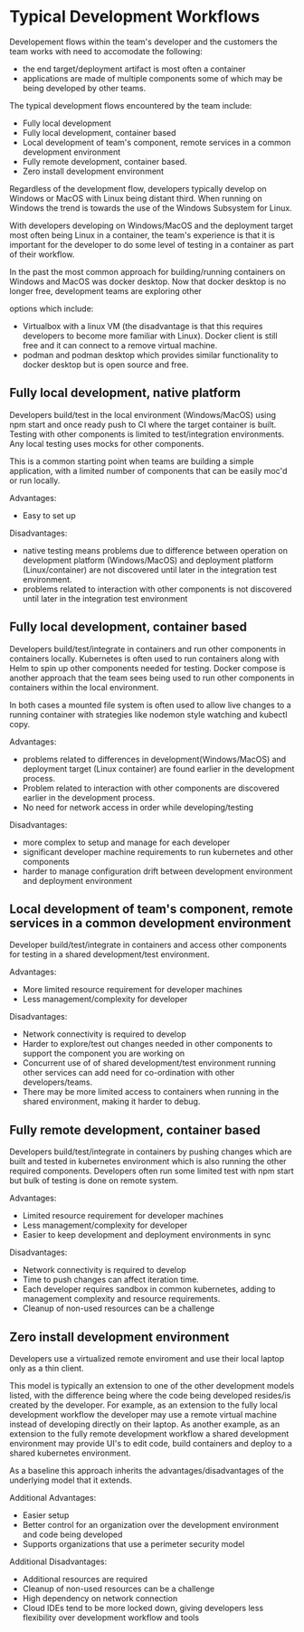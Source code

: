 ﻿# Typical Development Workflows

Developement flows within the team's developer and the customers the team works
with need to accomodate the following:

* the end target/deployment artifact is most often a container
* applications are made of multiple components some of which may be being developed
  by other teams.

The typical development flows encountered by the team include:

* Fully local development
* Fully local development, container based
* Local development of team's component, remote services in a common development environment
* Fully remote development, container based.
* Zero install development environment

Regardless of the development flow, developers typically develop on Windows or MacOS with Linux being
distant third. When running on Windows the trend is towards the use of the Windows Subsystem for Linux.

With developers developing on Windows/MacOS and the deployment target most often being Linux in
a container, the team's experience is that it is important for the developer to do some level of
testing in a container as part of their workflow.

In the past the most common approach for building/running containers on Windows and MacOS
was docker desktop. Now that docker desktop is no longer free, development teams are exploring other

options which include:
* Virtualbox with a linux VM (the disadvantage is that this requires developers to become more
  familiar with Linux). Docker client is still free and it can connect to a remove virtual
  machine.
* podman and podman desktop which provides similar functionality to docker desktop but is
  open source and free.

## Fully local development, native platform

Developers build/test in the local environment (Windows/MacOS) using npm start and once
ready push to CI where the target container is built. Testing with other components
is limited to test/integration environments. Any local testing uses mocks for other components.

This is a common starting point when teams are building a simple application, with a limited
number of components that can be easily moc'd or run locally.

Advantages:
* Easy to set up

Disadvantages:
* native testing means problems due to difference between operation on development
  platform (Windows/MacOS) and deployment platform (Linux/container) are not
  discovered until later in the integration test environment.
* problems related to interaction with other components is not discovered until later
  in the integration test environment

## Fully local development, container based

Developers build/test/integrate in containers and run other components in containers
locally. Kubernetes is often used to run containers along with Helm to spin up other
components needed for testing. Docker compose is another approach that the team 
sees being used to run other components in containers within the local environment.

In both cases a mounted file system is often used to allow live
changes to a running container with strategies like nodemon style watching and
kubectl copy.

Advantages:
* problems related to differences in development(Windows/MacOS) and deployment 
  target (Linux container) are found earlier in the development process.
* Problem related to interaction with other components are discovered earlier
  in the development process.
* No need for network access in order while developing/testing 

Disadvantages:
* more complex to setup and manage for each developer
* significant developer machine requirements to run kubernetes and other components
* harder to manage configuration drift between development environment and
  deployment environment

## Local development of team's component, remote services in a common development environment

Developer build/test/integrate in containers and access other components for
testing in a shared development/test environment. 

Advantages:
* More limited resource requirement for developer machines
* Less management/complexity for developer

Disadvantages:
* Network connectivity is required to develop
* Harder to explore/test out changes needed in other components to support
  the component you are working on
* Concurrent use of of shared development/test environment running other
  services can add need for co-ordination with other developers/teams. 
* There may be more limited access to containers when running in the
  shared environment, making it harder to debug.

## Fully remote development, container based

Developers build/test/integrate in containers by pushing changes which are built and
tested in kubernetes environment which is also running the other required components.
Developers often run some limited test with npm start but bulk of testing is done
on remote system.

Advantages:
* Limited resource requirement for developer machines
* Less management/complexity for developer
* Easier to keep development and deployment environments in sync

Disadvantages:
* Network connectivity is required to develop
* Time to push changes can affect iteration time.
* Each developer requires sandbox in common kubernetes, adding to management
  complexity and resource requirements.
* Cleanup of non-used resources can be a challenge
  
## Zero install development environment

Developers use a virtualized remote enviroment and use their local laptop
only as a thin client.

This model is typically an extension to one of the other
development models listed, with the difference being where the code being
developed resides/is created by the developer. For example, as an extension
to the fully local development workflow the developer may use a
remote virtual machine instead of developing directly on their laptop.
As another example, as an extension to the fully remote development workflow a
shared development environment may provide UI's to edit code, build
containers and deploy to a shared kubernetes environment.

As a baseline this approach inherits the advantages/disadvantages of
the underlying model that it extends.

Additional Advantages:
* Easier setup
* Better control for an organization over the development environment
  and code being developed
* Supports organizations that use a perimeter security model

Additional Disadvantages:
* Additional resources are required
* Cleanup of non-used resources can be a challenge
* High dependency on network connection
* Cloud IDEs tend to be more locked down, giving developers less
  flexibility over development workflow and tools
